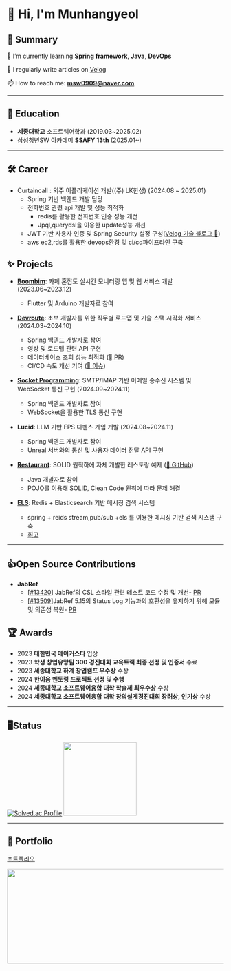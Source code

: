# 👋 Hi, I'm Munhangyeol

## 🤚 Summary

🌱 I’m currently learning **Spring framework, Java**, **DevOps**

📝 I regularly write articles on [Velog](https://velog.io/@msw0909/posts)

📫 How to reach me: **msw0909@naver.com**

----



## 🧐 Education
- **세종대학교** 소프트웨어학과 (2019.03~2025.02)
- 삼성청년SW 아카데미 **SSAFY 13th** (2025.01~)

----
## 🛠 Career
- Curtaincall : 외주 어플리케이션 개발((주) LK한성) (2024.08 ~ 2025.01)
  - Spring 기반 백엔드 개발 담당
  - 전화번호 관련 api 개발 및 성능 최적화
    - redis를 활용한 전화번호 인증 성능 개선
    - Jpql,querydsl을 이용한 update성능 개선 
  - JWT 기반 사용자 인증 및 Spring Security 설정 구성([Velog 기술 블로그 🔗](https://velog.io/@msw0909/jwtspring-security%EB%A5%BC-%ED%99%9C%EC%9A%A9%ED%95%9C-%EC%82%AC%EC%9A%A9%EC%9E%90-%EC%9D%B8%EC%A6%9D-%EC%B2%98%EB%A6%AC))
  - aws ec2,rds를 활용한 devops환경 및 ci/cd파이프라인 구축




## ✨ Projects

- **[Boombim](https://github.com/Munhangyeol/Boombim_makerstar)**: 카페 혼잡도 실시간 모니터링 앱 및 웹 서비스 개발 (2023.06~2023.12)  
  - Flutter 및 Arduino 개발자로 참여  

- **[Devroute](https://github.com/ICT-Dev-Route/Dev-Route-BE)**: 초보 개발자를 위한 직무별 로드맵 및 기술 스택 시각화 서비스 (2024.03~2024.10)  
  - Spring 백엔드 개발자로 참여  
  - 영상 및 로드맵 관련 API 구현
  - 데이터베이스 조회 성능 최적화 ([🔗 PR](https://github.com/ICT-Dev-Route/Dev-Route-BE/pull/138))
  - CI/CD 속도 개선 기여 ([🔗 이슈](https://github.com/ICT-Dev-Route/Dev-Route-BE/issues/125))


- **[Socket Programming](https://github.com/SejongComputerNetwork8/webSocket)**: SMTP/IMAP 기반 이메일 송수신 시스템 및 WebSocket 통신 구현 (2024.09~2024.11)  
  - Spring 백엔드 개발자로 참여  
  - WebSocket을 활용한 TLS 통신 구현  

- **Lucid**: LLM 기반 FPS 디펜스 게임 개발 (2024.08~2024.11)  
  - Spring 백엔드 개발자로 참여  
  - Unreal 서버와의 통신 및 사용자 데이터 전달 API 구현  

- **[Restaurant](https://github.com/Munhangyeol/restaurant)**: SOLID 원칙하에 자체 개발한 레스토랑 예제 ([🔗 GitHub](https://github.com/Munhangyeol/restaurant))  
  - Java 개발자로 참여
  - POJO를 이용해 SOLID, Clean Code 원칙에 따라 문제 해결
 
- **[ELS](https://github.com/Munhangyeol/Els)**: Redis + Elasticsearch 기반 메시징 검색 시스템
  - spring + reids stream,pub/sub +els 를 이용한 메시징 기반 검색 시스탬 구축
  - [회고](https://velog.io/@msw0909/Redis-Pub-vs-Stream-with-ElasticSearch)   

----
## 👍Open Source Contributions
-  **JabRef**
   - [[#13420](https://github.com/JabRef/jabref/issues/13420)] JabRef의 CSL 스타일 관련 테스트 코드 수정 및 개선- [PR](https://github.com/JabRef/jabref/pull/13465)
   - [[#13509](https://github.com/JabRef/jabref/issues/13509)]JabRef 5.15의 Status Log 기능과의 호환성을 유지하기 위해 모듈 및 의존성 복원- [PR](https://github.com/JabRef/jabref/pull/13511)

## 🏆 Awards

- 2023 **대한민국 메이커스타** 입상
- 2023 **학생 창업유망팀 300 경진대회 교육트랙 최종 선정 및 인증서** 수료  
- 2023 **세종대학교 하계 창업캠프 우수상** 수상  
- 2024 **한이음 멘토링 프로젝트 선정 및 수행**  
- 2024 **세종대학교 소프트웨어융합 대학 학술제 최우수상** 수상  
- 2024 **세종대학교 소프트웨어융합 대학 창의설계경진대회 장려상, 인기상** 수상  

----

## 🖥️Status
[![Solved.ac Profile](http://mazassumnida.wtf/api/v2/generate_badge?boj=msw0909)](https://solved.ac/msw0909/)
<img src="https://github-readme-stats.vercel.app/api?username=Munhangyeol&show_icons=true&theme=radical" height="170">





----

## 📄 Portfolio
[포트폴리오](https://mousy-operation-6b9.notion.site/1229da2460e48099a4c6dccbe4ebc719)

<a href="https://github.com/devxb/gitanimals">
  <img
    src="https://render.gitanimals.org/lines/Munhangyeol?pet-id=641540816308768536"
    width="600"
    height="220"
  />
</a>
